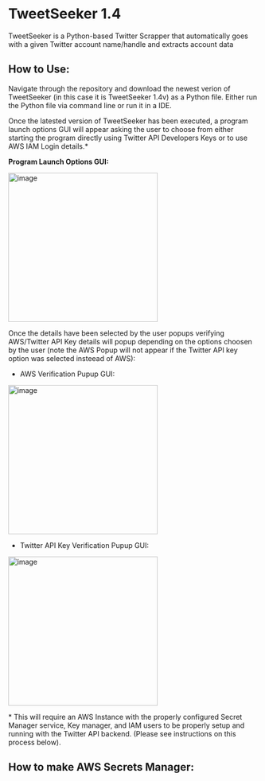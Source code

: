 # TweetSeeker 1.4

TweetSeeker is a Python-based Twitter Scrapper that automatically goes with a given Twitter account name/handle and 
extracts account data 

## How to Use:
Navigate through the repository and download the newest verion of TweetSeeker 
(in this case it is TweetSeeker 1.4v) as a Python file. Either run the Python file
via command line or run it in a IDE.

Once the latested version of TweetSeeker has been executed, a program launch options
GUI will appear asking the user to choose from either starting the program directly using
Twitter API Developers Keys or to use AWS IAM Login details.* 

**Program Launch Options GUI:**

<img src="https://user-images.githubusercontent.com/100094056/235785066-5f0fb226-c1d0-437d-963e-90d8b4c87861.png" alt="image" width="300"/>


Once the details have been selected by the user popups verifying AWS/Twitter API Key details will
popup depending on the options choosen by the user (note the AWS Popup will not appear if the Twitter API key
option was selected insteead of AWS):

* AWS Verification Pupup GUI:

<img src="https://user-images.githubusercontent.com/100094056/235783133-84360a32-fdce-4c12-a6ae-228da03c649d.png" alt="image" width="300"/>

* Twitter API Key Verification Pupup GUI:

<img src="https://user-images.githubusercontent.com/100094056/235784092-61c8073d-0a5d-404f-b327-b795a31f8e76.png" alt="image" width="300"/>


\* This will require an AWS Instance with the properly configured Secret Manager service,
Key manager, and IAM users to be properly setup and running with the Twitter API backend.
(Please see instructions on this process below). 




## How to make AWS Secrets Manager:
